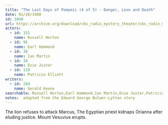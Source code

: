 ```yaml
---
title: "The Last Days of Pompeii (4 of 5) - Danger, Love and Death"
date: 01/10/1980
id: 1048
url: https://archive.org/download/cbs_radio_mystery_theater/cbs_radio_mystery_theater-1001-1050.zip/cbs_radio_mystery_theater-1001-1050%2Fcbsrmt_1048_the_last_days_of_pompeii_danger_love_and_death.mp3
actors:  
  - id: 151
    name: Russell Horton  
  - id: 95
    name: Earl Hammond  
  - id: 38
    name: Ian Martin  
  - id: 10
    name: Evie Juster  
  - id: 119
    name: Patricia Elliott
writers:  
  - id: 284
    name: Gerald Keane
searchable: Russell Horton,Earl Hammond,Ian Martin,Evie Juster,Patricia Elliott Gerald Keane
notes:  adapted from the Edward George Bulwer-Lytton story
---
```

The lion refuses to attack Marcus, The Egyptian priest kidnaps Orianna after eluding justice. Mount Vesuvius erupts.